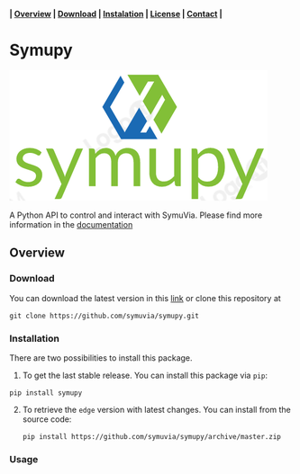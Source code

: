 **| [Overview](#overview) | [Download](#download) | [Instalation](#installation) | [License](#license) | [Contact](#contact) |**

# Symupy

![](_static/logo.png)

A Python API to control and interact with SymuVia. Please find more information in the [documentation](https://symupy.readthedocs.io/en/stable/)

## Overview 

### Download 

You can download the latest version in this [link](https://github.com/symuvia/symupy/archive/master.zip) or clone this repository at

```
git clone https://github.com/symuvia/symupy.git
```

### Installation 

There are two possibilities to install this package. 

1. To get the last stable release. You can install this package via `pip`: 

  ```
  pip install symupy
  ```

2. To retrieve the `edge` version with latest changes. You can install from the source code: 

   ```
   pip install https://github.com/symuvia/symupy/archive/master.zip
   ```


### Usage 
